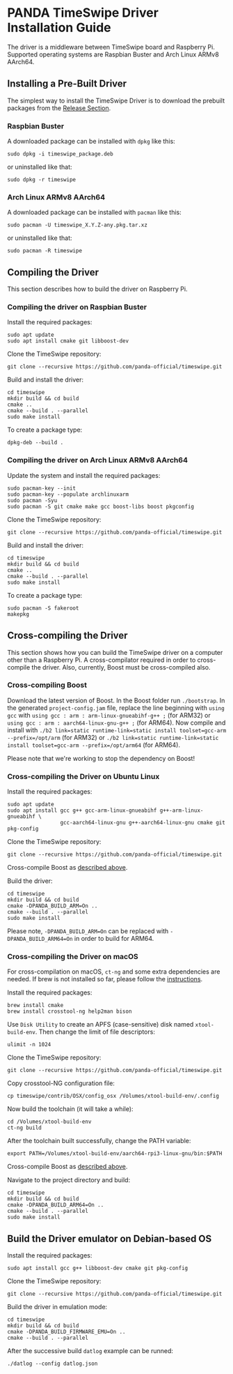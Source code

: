 # PANDA TimeSwipe Driver Installation Guide

The driver is a middleware between TimeSwipe board and Raspberry Pi. Supported
operating systems are Raspbian Buster and Arch Linux ARMv8 AArch64.

## Installing a Pre-Built Driver

The simplest way to install the TimeSwipe Driver is to download the prebuilt
packages from the [Release Section](https://github.com/panda-official/TimeSwipe/releases).

### Raspbian Buster

A downloaded package can be installed with `dpkg` like this:

```
sudo dpkg -i timeswipe_package.deb
```

or uninstalled like that:

```
sudo dpkg -r timeswipe
```

### Arch Linux ARMv8 AArch64

A downloaded package can be installed with `pacman` like this:

```
sudo pacman -U timeswipe_X.Y.Z-any.pkg.tar.xz
```

or uninstalled like that:

```
sudo pacman -R timeswipe
```

## Compiling the Driver

This section describes how to build the driver on Raspberry Pi.

### Compiling the driver on Raspbian Buster

Install the required packages:

```
sudo apt update
sudo apt install cmake git libboost-dev
```

Clone the TimeSwipe repository:

```
git clone --recursive https://github.com/panda-official/timeswipe.git
```

Build and install the driver:

```
cd timeswipe
mkdir build && cd build
cmake ..
cmake --build . --parallel
sudo make install
```

To create a package type:

```
dpkg-deb --build .
```

### Compiling the driver on Arch Linux ARMv8 AArch64

Update the system and install the required packages:

```
sudo pacman-key --init
sudo pacman-key --populate archlinuxarm
sudo pacman -Syu
sudo pacman -S git cmake make gcc boost-libs boost pkgconfig
```

Clone the TimeSwipe repository:

```
git clone --recursive https://github.com/panda-official/timeswipe.git
```

Build and install the driver:

```
cd timeswipe
mkdir build && cd build
cmake ..
cmake --build . --parallel
sudo make install
```

To create a package type:

```
sudo pacman -S fakeroot
makepkg
```

## Cross-compiling the Driver

This section shows how you can build the TimeSwipe driver on a computer other
than a Raspberry Pi. A cross-compilator required in order to cross-compile the
driver. Also, currently, Boost must be cross-compiled also.

### Cross-compiling Boost

Download the latest version of Boost. In the Boost folder run `./bootstrap`.
In the generated `project-config.jam` file, replace the line beginning with
`using gcc` with `using gcc : arm : arm-linux-gnueabihf-g++ ;` (for ARM32) or
`using gcc : arm : aarch64-linux-gnu-g++ ;` (for ARM64). Now compile and install
with `./b2 link=static runtime-link=static install toolset=gcc-arm --prefix=/opt/arm`
(for ARM32) or `./b2 link=static runtime-link=static install toolset=gcc-arm --prefix=/opt/arm64`
(for ARM64).

Please note that we're working to stop the dependency on Boost!

### Cross-compiling the Driver on Ubuntu Linux

Install the required packages:

```
sudo apt update
sudo apt install gcc g++ gcc-arm-linux-gnueabihf g++-arm-linux-gnueabihf \
                 gcc-aarch64-linux-gnu g++-aarch64-linux-gnu cmake git pkg-config
```

Clone the TimeSwipe repository:

```
git clone --recursive https://github.com/panda-official/timeswipe.git
```

Cross-compile Boost as [described above](#cross-compiling-boost).

Build the driver:

```
cd timeswipe
mkdir build && cd build
cmake -DPANDA_BUILD_ARM=On ..
cmake --build . --parallel
sudo make install
```

Please note, `-DPANDA_BUILD_ARM=On` can be replaced with `-DPANDA_BUILD_ARM64=On`
in order to build for ARM64.

### Cross-compiling the Driver on macOS

For cross-compilation on macOS, `ct-ng` and some extra dependencies are needed. If
brew is not installed so far, please follow the [instructions](https://brew.sh).

Install the required packages:

```
brew install cmake
brew install crosstool-ng help2man bison
```

Use `Disk Utility` to create an APFS (case-sensitive) disk named
`xtool-build-env`. Then change the limit of file descriptors:

```
ulimit -n 1024
```

Clone the TimeSwipe repository:

```
git clone --recursive https://github.com/panda-official/timeswipe.git
```

Copy crosstool-NG configuration file:

```
cp timeswipe/contrib/OSX/config_osx /Volumes/xtool-build-env/.config
```

Now build the toolchain (it will take a while):

```
cd /Volumes/xtool-build-env
ct-ng build
```

After the toolchain built successfully, change the PATH variable:

```
export PATH=/Volumes/xtool-build-env/aarch64-rpi3-linux-gnu/bin:$PATH
```

Cross-compile Boost as [described above](#cross-compiling-boost).

Navigate to the project directory and build:

```
cd timeswipe
mkdir build && cd build
cmake -DPANDA_BUILD_ARM64=On ..
cmake --build . --parallel
sudo make install
```

## Build the Driver emulator on Debian-based OS

Install the required packages:

```
sudo apt install gcc g++ libboost-dev cmake git pkg-config
```

Clone the TimeSwipe repository:

```
git clone --recursive https://github.com/panda-official/timeswipe.git
```

Build the driver in emulation mode:

```
cd timeswipe
mkdir build && cd build
cmake -DPANDA_BUILD_FIRMWARE_EMU=On ..
cmake --build . --parallel
```

After the successive build `datlog` example can be runned:

```
./datlog --config datlog.json
```
